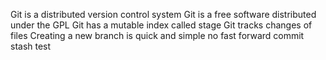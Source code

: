 Git is a distributed version control system
Git is a free software distributed under the GPL
Git has a mutable index called stage
Git tracks changes of files
Creating a new branch is quick and simple
no fast forward commit
stash test

